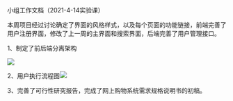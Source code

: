 小组工作文档（2021-4-14实验课）

​		本周项目经过讨论确定了界面的风格样式，以及每个页面的功能链接，前端完善了用户注册界面，修改了上一周的主界面和搜索界面，后端完善了用户管理接口。

1、制定了前后端分离架构

![](D:\soft\github\touch\documents\img\前后端分离架构.png)

2、用户执行流程图![](D:\soft\github\touch\documents\img\商铺处理流程.png)

3、完善了可行性研究报告，完成了网上购物系统需求规格说明书的初稿。